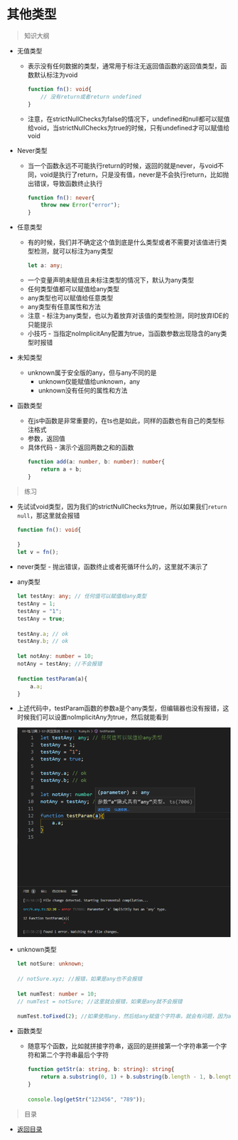 # 其他类型

> 知识大纲

* 无值类型
    * 表示没有任何数据的类型，通常用于标注无返回值函数的返回值类型，函数默认标注为void
        ```ts
        function fn(): void{
            // 没有return或者return undefined
        }
        ```
    * 注意，在strictNullChecks为false的情况下，undefined和null都可以赋值给void，当strictNullChecks为true的时候，只有undefined才可以赋值给void   

* Never类型
    * 当一个函数永远不可能执行return的时候，返回的就是never，与void不同，void是执行了return，只是没有值，never是不会执行return，比如抛出错误，导致函数终止执行
        ```ts
        function fn(): never{
            throw new Error("error");
        }
        ```  

* 任意类型    
    * 有的时候，我们并不确定这个值到底是什么类型或者不需要对该值进行类型检测，就可以标注为any类型
        ```ts
        let a: any;
        ```  
    * 一个变量声明未赋值且未标注类型的情况下，默认为any类型
    * 任何类型值都可以赋值给any类型
    * any类型也可以赋值给任意类型
    * any类型有任意属性和方法
    * 注意 - 标注为any类型，也以为着放弃对该值的类型检测，同时放弃IDE的只能提示 
    * 小技巧 - 当指定noImplicitAny配置为true，当函数参数出现隐含的any类型时报错  

* 未知类型
    * unknown属于安全版的any，但与any不同的是
        * unknown仅能赋值给unknown，any
        * unknown没有任何的属性和方法

* 函数类型                  
    * 在js中函数是非常重要的，在ts也是如此，同样的函数也有自己的类型标注格式
    * 参数，返回值
    * 具体代码 - 演示个返回两数之和的函数
        ```ts
        function add(a: number, b: number): number{
            return a + b;
        }
        ```


> 练习

* 先试试void类型，因为我们的strictNullChecks为true，所以如果我们`return null`，那这里就会报错
    ```ts
    function fn(): void{

    }
    let v = fn();    
    ```
* never类型 - 抛出错误，函数终止或者死循环什么的，这里就不演示了
* any类型 
    ```ts
    let testAny: any; // 任何值可以赋值给any类型
    testAny = 1;
    testAny = "1";
    testAny = true;

    testAny.a; // ok
    testAny.b; // ok

    let notAny: number = 10;
    notAny = testAny; //不会报错

    function testParam(a){
        a.a;
    }    
    ```
* 上述代码中，testParam函数的参数a是个any类型，但编辑器也没有报错，这时候我们可以设置noImplicitAny为true，然后就能看到

    ![](./images/函数参数any类型报错.jpg)

* unknown类型
    ```ts
    let notSure: unknown;

    // notSure.xyz; //报错，如果是any也不会报错

    let numTest: number = 10;
    // numTest = notSure; //这里就会报错，如果是any就不会报错

    numTest.toFixed(2); //如果使用any，然后给any赋值个字符串，就会有问题，因为any可以赋值给numTest    
    ```  

* 函数类型
    * 随意写个函数，比如就拼接字符串，返回的是拼接第一个字符串第一个字符和第二个字符串最后个字符  
        ```ts
        function getStr(a: string, b: string): string{
            return a.substring(0, 1) + b.substring(b.length - 1, b.length);
        } 

        console.log(getStr("123456", "789"));        
        ```   

> 目录

* [返回目录](../../README.md)
